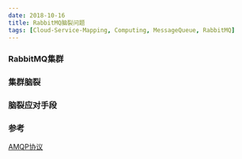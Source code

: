 ```yaml
---
date: 2018-10-16
title: RabbitMQ脑裂问题
tags: [Cloud-Service-Mapping, Computing, MessageQueue, RabbitMQ]
---
```


### RabbitMQ集群

### 集群脑裂

### 脑裂应对手段

### 参考
[AMQP协议](https://blog.csdn.net/zhangxinrun/article/details/6546479)